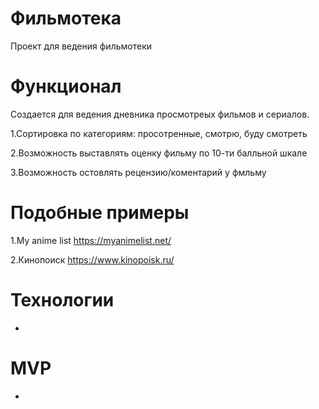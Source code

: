 # Фильмотека
Проект для ведения фильмотеки
# Функционал
Создается для ведения дневника просмотреых фильмов и сериалов.

  1.Сортировка по категориям: просотренные, смотрю, буду смотреть
  
  2.Возможность выставлять оценку фильму по 10-ти балльной шкале
  
  3.Возможность остовлять рецензию/коментарий у фмльму
# Подобные примеры
  1.My anime list https://myanimelist.net/
  
  2.Кинопоиск https://www.kinopoisk.ru/
# Технологии
-
# MVP
-
